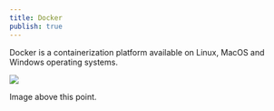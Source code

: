 ```yaml
---
title: Docker
publish: true
---
```


Docker is a containerization platform available on Linux, MacOS and Windows operating systems. 

![](https://patfolio-assets.s3.ap-south-1.amazonaws.com/banner-image.jpg) 

Image above this point.